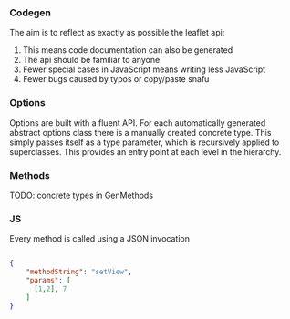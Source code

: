 ### Codegen

The aim is to reflect as exactly as possible the leaflet api:
1. This means code documentation can also be generated
2. The api should be familiar to anyone
3. Fewer special cases in JavaScript means writing less JavaScript
4. Fewer bugs caused by typos or copy/paste snafu


### Options
Options are built with a fluent API. For each automatically generated abstract options class there is a manually 
created concrete type. This simply passes itself as a type parameter, which is recursively applied to superclasses.
This provides an entry point at each level in the hierarchy. 

### Methods

TODO: concrete types in GenMethods 

### JS

Every method is called using a JSON invocation

```json

{
    "methodString": "setView",
    "params": [
      [1,2], 7
    ]
}
```


